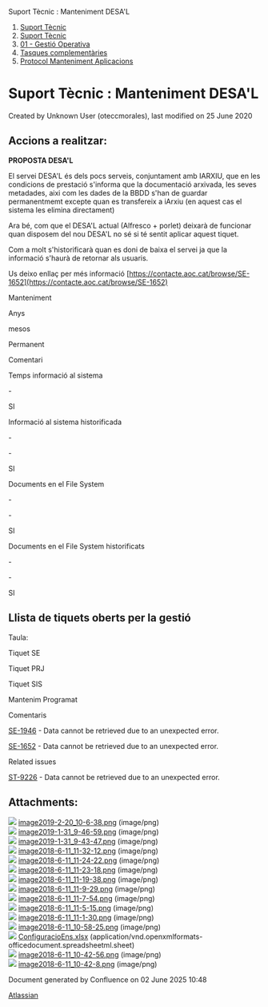Suport Tècnic : Manteniment DESA'L  

1.  [Suport Tècnic](index.md)
2.  [Suport Tècnic](13893782.md)
3.  [01 - Gestió Operativa](26313391.md)
4.  [Tasques complementàries](26313409.md)
5.  [Protocol Manteniment Aplicacions](Protocol-Manteniment-Aplicacions_39911467.md)

Suport Tècnic : Manteniment DESA'L
==================================

Created by Unknown User (oteccmorales), last modified on 25 June 2020

Accions a realitzar:
--------------------

**PROPOSTA DESA'L**

El servei DESA'L és dels pocs serveis, conjuntament amb IARXIU, que en les condicions de prestació s'informa que la documentació arxivada, les seves metadades, aixi com les dades de la BBDD s'han de guardar permanentmemt excepte quan es transfereix a iArxiu (en aquest cas el sistema les elimina directament)

Ara bé, com que el DESA'L actual (Alfresco + porlet) deixarà de funcionar quan disposem del nou DESA'L no sé si té sentit aplicar aquest tiquet.

Com a molt s'historificarà quan es doni de baixa el servei ja que la informació s'haurà de retornar als usuaris.

Us deixo enllaç per més informació [https://contacte.aoc.cat/browse/SE-1652](https://contacte.aoc.cat/browse/SE-1652)

Manteniment

Anys

mesos

Permanent

Comentari

Temps informació al sistema

\-

  

SI

  

Informació al sistema historificada

\-

\-

SI

  

Documents en el File System

\-

\-

SI

  

Documents en el File System historificats

\-

\-

SI

  

  

Llista de tiquets oberts per la gestió
--------------------------------------

Taula:

Tiquet SE

Tiquet PRJ

Tiquet SIS

Mantenim Programat

Comentaris

[SE-1946](https://contacte.aoc.cat/browse/SE-1946?src=confmacro) - Data cannot be retrieved due to an unexpected error.

  

  

  

[SE-1652](https://contacte.aoc.cat/browse/SE-1652?src=confmacro) - Data cannot be retrieved due to an unexpected error.

  

  

Related issues

[ST-9226](https://contacte.aoc.cat/browse/ST-9226?src=confmacro) - Data cannot be retrieved due to an unexpected error.

  

Attachments:
------------

![](images/icons/bullet_blue.gif) [image2019-2-20\_10-6-38.png](attachments/41517277/41517278.png) (image/png)  
![](images/icons/bullet_blue.gif) [image2019-1-31\_9-46-59.png](attachments/41517277/41517279.png) (image/png)  
![](images/icons/bullet_blue.gif) [image2019-1-31\_9-43-47.png](attachments/41517277/41517280.png) (image/png)  
![](images/icons/bullet_blue.gif) [image2018-6-11\_11-32-12.png](attachments/41517277/41517281.png) (image/png)  
![](images/icons/bullet_blue.gif) [image2018-6-11\_11-24-22.png](attachments/41517277/41517282.png) (image/png)  
![](images/icons/bullet_blue.gif) [image2018-6-11\_11-23-18.png](attachments/41517277/41517283.png) (image/png)  
![](images/icons/bullet_blue.gif) [image2018-6-11\_11-19-38.png](attachments/41517277/41517284.png) (image/png)  
![](images/icons/bullet_blue.gif) [image2018-6-11\_11-9-29.png](attachments/41517277/41517285.png) (image/png)  
![](images/icons/bullet_blue.gif) [image2018-6-11\_11-7-54.png](attachments/41517277/41517286.png) (image/png)  
![](images/icons/bullet_blue.gif) [image2018-6-11\_11-5-15.png](attachments/41517277/41517287.png) (image/png)  
![](images/icons/bullet_blue.gif) [image2018-6-11\_11-1-30.png](attachments/41517277/41517288.png) (image/png)  
![](images/icons/bullet_blue.gif) [image2018-6-11\_10-58-25.png](attachments/41517277/41517289.png) (image/png)  
![](images/icons/bullet_blue.gif) [ConfiguracioEns.xlsx](attachments/41517277/41517290.xlsx) (application/vnd.openxmlformats-officedocument.spreadsheetml.sheet)  
![](images/icons/bullet_blue.gif) [image2018-6-11\_10-42-56.png](attachments/41517277/41517291.png) (image/png)  
![](images/icons/bullet_blue.gif) [image2018-6-11\_10-42-8.png](attachments/41517277/41517292.png) (image/png)  

Document generated by Confluence on 02 June 2025 10:48

[Atlassian](http://www.atlassian.com/)